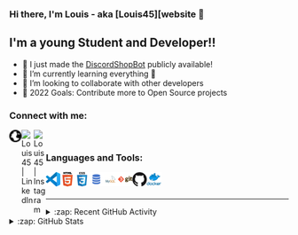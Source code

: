 ### Hi there, I'm Louis - aka [Louis45][website 👋 

## I'm a young Student and Developer!!

- 🔭 I just made the [DiscordShopBot](https://github.com/Luois45/DiscordShopBot) publicly available!
- 🌱 I’m currently learning everything 🤣
- 👯 I’m looking to collaborate with other developers
- 🥅 2022 Goals: Contribute more to Open Source projects

### Connect with me:

[<img align="left" alt="linktree.louis45.de" width="22px" src="https://raw.githubusercontent.com/iconic/open-iconic/master/svg/globe.svg" />][website]
[<img align="left" alt="Louis45 | LinkedIn" width="22px" src="https://cdn.jsdelivr.net/npm/simple-icons@v3/icons/linkedin.svg" />][linkedin]
[<img align="left" alt="Louis45 | Instagram" width="22px" src="https://cdn.jsdelivr.net/npm/simple-icons@v3/icons/instagram.svg" />][instagram]

<br />

### Languages and Tools:

[<img align="left" alt="Visual Studio Code" width="26px" src="https://raw.githubusercontent.com/github/explore/bbd48b997e8d0bef63f676eca4da5e1f76487b56/topics/visual-studio-code/visual-studio-code.png" />](https://github.com/topics/visual-studio-code)
[<img align="left" alt="HTML" width="26px" src="https://raw.githubusercontent.com/github/explore/80688e429a7d4ef2fca1e82350fe8e3517d3494d/topics/html/html.png" />](https://github.com/topics/html)
[<img align="left" alt="CSS" width="26px" src="https://raw.githubusercontent.com/github/explore/80688e429a7d4ef2fca1e82350fe8e3517d3494d/topics/css/css.png" />](https://github.com/topics/css)
[<img align="left" alt="SQL" width="26px" src="https://raw.githubusercontent.com/github/explore/80688e429a7d4ef2fca1e82350fe8e3517d3494d/topics/sql/sql.png" />](https://github.com/topics/sql)
[<img align="left" alt="MySQL" width="26px" src="https://raw.githubusercontent.com/github/explore/80688e429a7d4ef2fca1e82350fe8e3517d3494d/topics/mysql/mysql.png" />](https://raw.githubusercontent.com/github/explore/80688e429a7d4ef2fca1e82350fe8e3517d3494d/topics/sql/sql.png)
[<img align="left" alt="Git" width="26px" src="https://raw.githubusercontent.com/github/explore/80688e429a7d4ef2fca1e82350fe8e3517d3494d/topics/git/git.png" />](https://github.com/topics/git)
[<img align="left" alt="GitHub" width="26px" src="https://raw.githubusercontent.com/github/explore/78df643247d429f6cc873026c0622819ad797942/topics/github/github.png" />](https://github.com/topics/github)
[<img align="left" alt="GitHub" width="26px" src="https://raw.githubusercontent.com/github/explore/80688e429a7d4ef2fca1e82350fe8e3517d3494d/topics/docker/docker.png" />](https://github.com/topics/docker)

<br />
<br />

---

<details>
  <summary>:zap: Recent GitHub Activity</summary>
  
<!--START_SECTION:activity-->
1. ❗️ Closed issue [#5](https://github.com/Luois45/DiscordShopBot/issues/5) in [Luois45/DiscordShopBot](https://github.com/Luois45/DiscordShopBot)
2. ❗️ Reopened issue [#5](https://github.com/Luois45/DiscordShopBot/issues/5) in [Luois45/DiscordShopBot](https://github.com/Luois45/DiscordShopBot)
3. 🗣 Commented on [#5](https://github.com/Luois45/DiscordShopBot/issues/5) in [Luois45/DiscordShopBot](https://github.com/Luois45/DiscordShopBot)
4. 🗣 Commented on [#5](https://github.com/Luois45/DiscordShopBot/issues/5) in [Luois45/DiscordShopBot](https://github.com/Luois45/DiscordShopBot)
5. ❗️ Closed issue [#8](https://github.com/Luois45/DiscordShopBot/issues/8) in [Luois45/DiscordShopBot](https://github.com/Luois45/DiscordShopBot)
6. ❗️ Opened issue [#8](https://github.com/Luois45/DiscordShopBot/issues/8) in [Luois45/DiscordShopBot](https://github.com/Luois45/DiscordShopBot)
7. ❗️ Closed issue [#7](https://github.com/Luois45/DiscordShopBot/issues/7) in [Luois45/DiscordShopBot](https://github.com/Luois45/DiscordShopBot)
8. ❗️ Opened issue [#7](https://github.com/Luois45/DiscordShopBot/issues/7) in [Luois45/DiscordShopBot](https://github.com/Luois45/DiscordShopBot)
9. ❗️ Closed issue [#6](https://github.com/Luois45/DiscordShopBot/issues/6) in [Luois45/DiscordShopBot](https://github.com/Luois45/DiscordShopBot)
10. ❗️ Opened issue [#6](https://github.com/Luois45/DiscordShopBot/issues/6) in [Luois45/DiscordShopBot](https://github.com/Luois45/DiscordShopBot)
<!--END_SECTION:activity-->

</details>

<details>
  <summary>:zap: GitHub Stats</summary>

  <img align="left" alt="Luois45's GitHub Stats" src="https://github-readme-stats.vercel.app/api?username=Luois45&count_private=true" />

</details>

[website]: https://linktree.louis45.de/
[instagram]: https://www.instagram.com/luois_45/
[linkedin]: https://www.linkedin.com/in/louis45/
